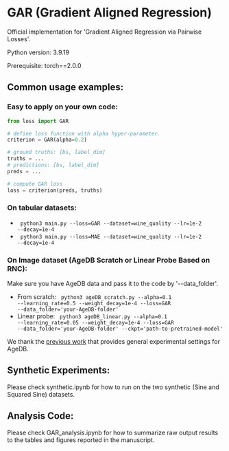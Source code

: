 # GAR (Gradient Aligned Regression)
Official implementation for 'Gradient Aligned Regression via Pairwise Losses'.

Python version: 3.9.19

Prerequisite: torch==2.0.0 

## Common usage examples:
### Easy to apply on your own code:

```python
from loss import GAR

# define loss function with alpha hyper-parameter.
criterion = GAR(alpha=0.2)

# ground truths: [bs, label_dim]
truths = ...
# predictions: [bs, label_dim]
preds = ...

# compute GAR loss
loss = criterion(preds, truths)
```
### On tabular datasets:
- <code> python3 main.py --loss=GAR --dataset=wine_quality --lr=1e-2 --decay=1e-4 </code>
- <code> python3 main.py --loss=MAE --dataset=wine_quality --lr=1e-2 --decay=1e-4 </code>

### On Image dataset (AgeDB Scratch or Linear Probe Based on RNC):
Make sure you have AgeDB data and pass it to the code by '--data_folder'.
- From scratch:  <code> python3 ageDB_scratch.py --alpha=0.1 --learning_rate=0.5 --weight_decay=1e-4 --loss=GAR --data_folder='your-AgeDB-folder' </code>
- Linear probe:  <code> python3 ageDB_linear.py --alpha=0.1 --learning_rate=0.05 --weight_decay=1e-4 --loss=GAR --data_folder='your-AgeDB-folder' --ckpt='path-to-pretrained-model' </code>

We thank the <a href="https://github.com/kaiwenzha/Rank-N-Contrast">previous work</a> that provides general experimental settings for AgeDB.

## Synthetic Experiments:
Please check synthetic.ipynb for how to run on the two synthetic (Sine and Squared Sine) datasets. 

## Analysis Code:
Please check GAR_analysis.ipynb for how to summarize raw output results to the tables and figures reported in the manuscript.
